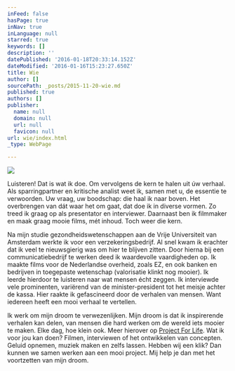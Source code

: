 ```yaml
---
inFeed: false
hasPage: true
inNav: true
inLanguage: null
starred: true
keywords: []
description: ''
datePublished: '2016-01-18T20:33:14.152Z'
dateModified: '2016-01-16T15:23:27.650Z'
title: Wie
author: []
sourcePath: _posts/2015-11-20-wie.md
published: true
authors: []
publisher:
  name: null
  domain: null
  url: null
  favicon: null
url: wie/index.html
_type: WebPage

---
```

![](https://the-grid-user-content.s3-us-west-2.amazonaws.com/2ccee506-c763-4f65-9e6d-9f618d1d9bc7.JPG)

Luisteren! Dat is wat ik doe. Om vervolgens de kern te halen uit úw verhaal. Als sparringpartner en kritische analist weet ik, samen met u, de essentie te verwoorden. Uw vraag, uw boodschap: die haal ik naar boven. Het overbrengen van dát waar het om gaat, dat doe ik in diverse vormen. Zo treed ik graag op als presentator en interviewer. Daarnaast ben ik filmmaker en maak graag mooie films, mét inhoud. Toch weer die kern.

Na mijn studie gezondheidswetenschappen aan de Vrije Universiteit van Amsterdam werkte ik voor een verzekeringsbedrijf. Al snel kwam ik erachter dat ik veel te nieuwsgierig was om hier te blijven zitten. Door hierna bij een communicatiebedrijf te werken deed ik waardevolle vaardigheden op. Ik maakte films voor de Nederlandse overheid, zoals EZ, en ook banken en bedrijven in toegepaste wetenschap (valorisatie klinkt nog mooier). Ik leerde hierdoor te luisteren naar wat mensen écht zeggen. Ik interviewde vele prominenten, variërend van de minister-president tot het meisje achter de kassa. Hier raakte ik gefascineerd door de verhalen van mensen. Want iedereen heeft een mooi verhaal te vertellen.

Ik werk om mijn droom te verwezenlijken. Mijn droom is dat ik inspirerende verhalen kan delen, van mensen die hard werken om de wereld iets mooier te maken. Elke dag, hoe klein ook. Meer hierover op [Project For Life][0]. Wat ik voor jou kan doen? Filmen, interviewen of het ontwikkelen van concepten. Geluid opnemen, muziek maken en zelfs lassen. Hebben wij een klik? Dan kunnen we samen werken aan een mooi project. Mij help je dan met het voortzetten van mijn droom.

[0]: www.projectforlife.nl